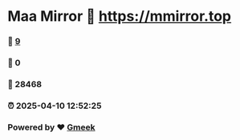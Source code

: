 # Maa Mirror :link: https://mmirror.top 
### :page_facing_up: [9](https://mmirror.top/tag.html) 
### :speech_balloon: 0 
### :hibiscus: 28468 
### :alarm_clock: 2025-04-10 12:52:25 
### Powered by :heart: [Gmeek](https://github.com/Meekdai/Gmeek)
